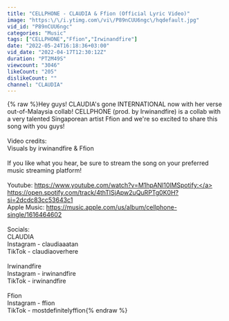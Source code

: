 ```yaml
---
title: "CELLPHONE - CLAUDIA & Ffion (Official Lyric Video)"
image: "https:\/\/i.ytimg.com\/vi\/P89nCUU6ngc\/hqdefault.jpg"
vid_id: "P89nCUU6ngc"
categories: "Music"
tags: ["CELLPHONE","Ffion","Irwinandfire"]
date: "2022-05-24T16:18:36+03:00"
vid_date: "2022-04-17T12:30:12Z"
duration: "PT2M49S"
viewcount: "3046"
likeCount: "205"
dislikeCount: ""
channel: "CLAUDIA"
---
```

{% raw %}Hey guys! CLAUDIA's gone INTERNATIONAL now with her verse out-of-Malaysia collab! CELLPHONE (prod. by Irwinandfire) is a collab with a very talented Singaporean artist Ffion and we're so excited to share this song with you guys! <br /><br />Video credits:<br />Visuals by irwinandfire &amp; Ffion<br /><br />If you like what you hear, be sure to stream the song on your preferred music streaming platform!<br /><br />Youtube: <a rel="nofollow" target="blank" href="https://www.youtube.com/watch?v=M1hpANl10lMSpotify:">https://www.youtube.com/watch?v=M1hpANl10lMSpotify:</a> <a rel="nofollow" target="blank" href="https://open.spotify.com/track/4thTlSjApw2uQuRPTg0K0H?si=2dcdc83cc53643c1">https://open.spotify.com/track/4thTlSjApw2uQuRPTg0K0H?si=2dcdc83cc53643c1</a><br />Apple Music: <a rel="nofollow" target="blank" href="https://music.apple.com/us/album/cellphone-single/1616464602">https://music.apple.com/us/album/cellphone-single/1616464602</a><br /><br />Socials:<br />CLAUDIA<br />Instagram - claudiaaatan<br />TikTok - claudiaoverhere<br /><br />Irwinandfire<br />Instagram - irwinandfire<br />TikTok - irwinandfire<br /><br />Ffion<br />Instagram - ffion<br />TikTok - mostdefinitelyffion{% endraw %}
